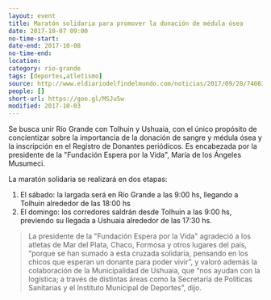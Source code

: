 ```yaml
---
layout: event 
title: Maratón solidaria para promover la donación de médula ósea
date: 2017-10-07 09:00
no-time-start: 
date-end: 2017-10-08
no-time-end: 
location: 
category: rio-grande
tags: [deportes,atletismo]
source: http://www.eldiariodelfindelmundo.com/noticias/2017/09/28/74083-nueva-maraton-solidaria-para-promover-la-donacion-de-medula-osea
people: []
short-url: https://goo.gl/MSJu5w
modified: 2017-10-03
---
```


Se busca unir Río Grande con Tolhuin y Ushuaia, con el único propósito de concientizar sobre la importancia de la donación de sangre y médula ósea y la inscripción en el Registro de Donantes periódicos. Es encabezada por la presidente de la "Fundación Espera por la Vida", María de los Ángeles Musumeci.

La maratón solidaria se realizará en dos etapas: 

1. El sábado: la largada será en Río Grande a las 9:00 hs, llegando a Tolhuin alrededor de las 18:00 hs
2. El domingo: los corredores saldrán desde Tolhuin a las 9:00 hs, previendo su llegada a Ushuaia alrededor de las 17:30 hs. 

> La presidente de la "Fundación Espera por la Vida" agradeció a los atletas de Mar del Plata, Chaco, Formosa y otros lugares del país, “porque se han sumado a esta cruzada solidaria, pensando en los chicos que esperan un donante para poder vivir”, y valoró además la colaboración de la Municipalidad de Ushuaia, que “nos ayudan con la logística; a través de distintas áreas como la Secretaría de Políticas Sanitarias y el Instituto Municipal de Deportes”, dijo.
